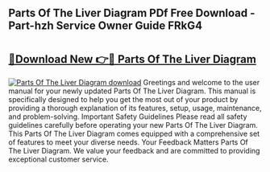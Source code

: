 ## Parts Of The Liver Diagram PDf Free Download - Part-hzh Service Owner Guide FRkG4

# <h2><a href="http://dfpxjf0.blite.top/?on=Parts+Of+The+Liver+Diagram">🔗Download New 👉🔴 Parts Of The Liver Diagram</a></h2>

[![Parts Of The Liver Diagram download](https://i.imgur.com/lujVjoI.png)](http://dfpxjf0.blite.top/?on=Parts+Of+The+Liver+Diagram)
Greetings and welcome to the user manual for your newly updated Parts Of The Liver Diagram. This manual is specifically designed to help you get the most out of your product by providing a thorough explanation of its features, setup, usage, maintenance, and problem-solving. Important Safety Guidelines Please read all safety guidelines carefully before operating your new Parts Of The Liver Diagram. This Parts Of The Liver Diagram comes equipped with a comprehensive set of features to meet your diverse needs. Your Feedback Matters Parts Of The Liver Diagram. We value your feedback and are committed to providing exceptional customer service.
